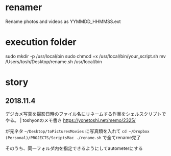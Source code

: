 # renamer
Rename photos and videos as YYMMDD_HHMMSS.ext

# execution folder
sudo mkdir -p /usr/local/bin
sudo chmod +x /usr/local/bin/your_script.sh
mv /Users/tosh/Desktop/rename.sh /usr/local/bin

# story
## 2018.11.4
デジカメ写真を撮影日時のファイル名にリネームする作業をシェルスクリプトでやる。 | toshyonのメモ書き
https://yonetoshi.net/memo/2325/

が元ネタ
`~/Desktop/toPicturesMovies`
に写真類を入れて
`cd ~/Dropbox (Personal)/PROJECTS/ScriptsMac
./rename.sh`
で全てrename完了

そのうち、同一フォルダ内を指定できるようにしてautometerにする
